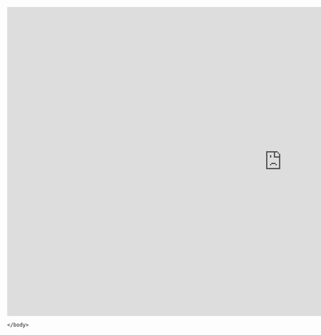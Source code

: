<!DOCTYPE html>
<html>
    <head>
        <meta charset='utf-8'>
        <meta http-equiv='X-UA-Compatible' content='IE=edge'>
        <title>Meu Portifólio</title>
        <meta name='viewport' content='width=device-width, initial-scale=1'>
        <link rel='stylesheet' type='text/css' media='screen' href='main.css'>
        <script src='main.js'></script>
    </head>
    <body>
        <iframe title="Balança Comercial" width="1280" height="720"
            src="https://app.powerbi.com/view?r=eyJrIjoiN2NmMzUxMzgtODFhOS00MzI4LWI4ZDctNzg3OGJhNTc4NDI5IiwidCI6IjVjZWIxNDNhLWNjMWYtNDI4ZC04NWQwLTQ5ZjJlMDU2YmZmZCIsImMiOjN9&pageName=ReportSection8cffc083aec074e71a8b"
            frameborder="0" allowFullScreen="true">
        </iframe>

    </body>
</html>
